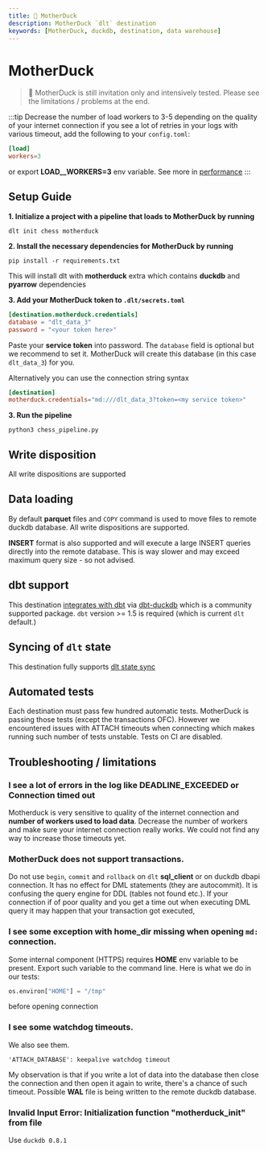 ```yaml
---
title: 🧪 MotherDuck
description: MotherDuck `dlt` destination
keywords: [MotherDuck, duckdb, destination, data warehouse]
---
```


# MotherDuck

> 🧪 MotherDuck is still invitation only and intensively tested. Please see the limitations / problems at the end.

:::tip
Decrease the number of load workers to 3-5 depending on the quality of your internet connection if you see a lot of retries in your logs with various timeout, add the following to your `config.toml`:
```toml
[load]
workers=3
```
or export **LOAD__WORKERS=3** env variable. See more in [performance](../../reference/performance.md)
:::

## Setup Guide

**1. Initialize a project with a pipeline that loads to MotherDuck by running**
```
dlt init chess motherduck
```

**2. Install the necessary dependencies for MotherDuck by running**
```
pip install -r requirements.txt
```

This will install dlt with **motherduck** extra which contains **duckdb** and **pyarrow** dependencies

**3. Add your MotherDuck token to `.dlt/secrets.toml`**
```toml
[destination.motherduck.credentials]
database = "dlt_data_3"
password = "<your token here>"
```
Paste your **service token** into password. The `database` field is optional but we recommend to set it. MotherDuck will create this database (in this case `dlt_data_3`) for you.

Alternatively you can use the connection string syntax
```toml
[destination]
motherduck.credentials="md:///dlt_data_3?token=<my service token>"
```

**3. Run the pipeline**
```
python3 chess_pipeline.py
```

## Write disposition
All write dispositions are supported

## Data loading
By default **parquet** files and `COPY` command is used to move files to remote duckdb database. All write dispositions are supported.

**INSERT** format is also supported and will execute a large INSERT queries directly into the remote database. This is way slower and may exceed maximum query size - so not advised.

## dbt support
This destination [integrates with dbt](../transformations/dbt/dbt.md) via [dbt-duckdb](https://github.com/jwills/dbt-duckdb) which is a community supported package. `dbt` version >= 1.5 is required (which is current `dlt` default.)

## Syncing of `dlt` state
This destination fully supports [dlt state sync](../../general-usage/state#syncing-state-with-destination)

## Automated tests
Each destination must pass few hundred automatic tests. MotherDuck is passing those tests (except the transactions OFC). However we encountered issues with ATTACH timeouts when connecting which makes running such number of tests unstable. Tests on CI are disabled.

## Troubleshooting / limitations

### I see a lot of errors in the log like DEADLINE_EXCEEDED or Connection timed out
Motherduck is very sensitive to quality of the internet connection and **number of workers used to load data**. Decrease the number of workers and make sure your internet connection really works. We could not find any way to increase those timeouts yet.


### MotherDuck does not support transactions.
Do not use `begin`, `commit` and `rollback` on `dlt` **sql_client** or on duckdb dbapi connection. It has no effect for DML statements (they are autocommit). It is confusing the query engine for DDL (tables not found etc.).
If your connection if of poor quality and you get a time out when executing DML query it may happen that your transaction got executed,


### I see some exception with home_dir missing when opening `md:` connection.
Some internal component (HTTPS) requires **HOME** env variable to be present. Export such variable to the command line. Here is what we do in our tests:
```python
os.environ["HOME"] = "/tmp"
```
before opening connection

### I see some watchdog timeouts.
We also see them.
```
'ATTACH_DATABASE': keepalive watchdog timeout
```
My observation is that if you write a lot of data into the database then close the connection and then open it again to write, there's a chance of such timeout. Possible **WAL** file is being written to the remote duckdb database.

### Invalid Input Error: Initialization function "motherduck_init" from file
Use `duckdb 0.8.1`

